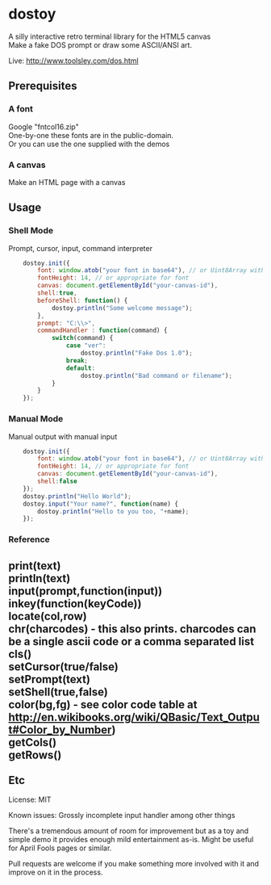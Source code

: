 dostoy
======

A silly interactive retro terminal library for the HTML5 canvas<br>
Make a fake DOS prompt or draw some ASCII/ANSI art.

Live: http://www.toolsley.com/dos.html

Prerequisites
-------------

### A font

Google "fntcol16.zip"<br>
One-by-one these fonts are in the public-domain.<br>
Or you can use the one supplied with the demos<br>

### A canvas

Make an HTML page with a canvas

Usage
-----

### Shell Mode
Prompt, cursor, input, command interpreter

```js
	dostoy.init({
		font: window.atob("your font in base64"), // or Uint8Array with font data
		fontHeight: 14, // or appropriate for font
		canvas: document.getElementById("your-canvas-id"),
		shell:true,
		beforeShell: function() {
			dostoy.println("Some welcome message");
		},
		prompt: "C:\\>",
		commandHandler : function(command) {
			switch(command) {
				case "ver":
					dostoy.println("Fake Dos 1.0");
				break;
				default:
					dostoy.println("Bad command or filename");
			}
		}
	});
```

### Manual Mode
Manual output with manual input

```js
	dostoy.init({
		font: window.atob("your font in base64"), // or Uint8Array with font data
		fontHeight: 14, // or appropriate for font
		canvas: document.getElementById("your-canvas-id"),
		shell:false
	});
	dostoy.println("Hello World");
	dostoy.input("Your name?", function(name) {
		dostoy.println("Hello to you too, "+name);
	});
```

### Reference

print(text)<br>
println(text)<br>
input(prompt,function(input))<br>
inkey(function(keyCode))<br>
locate(col,row)<br>
chr(charcodes) - this also prints. charcodes can be a single ascii code or a comma separated list<br>
cls()<br>
setCursor(true/false)<br>
setPrompt(text)<br>
setShell(true,false)<br>
color(bg,fg) - see color code table at http://en.wikibooks.org/wiki/QBasic/Text_Output#Color_by_Number)<br>
getCols()<br>
getRows()<br>
<br>
Etc
---

License: MIT

Known issues: Grossly incomplete input handler among other things

There's a tremendous amount of room for improvement but as a toy and simple demo it provides enough
mild entertainment as-is. Might be useful for April Fools pages or similar.

Pull requests are welcome if you make something more involved with it and improve on it in the process.
